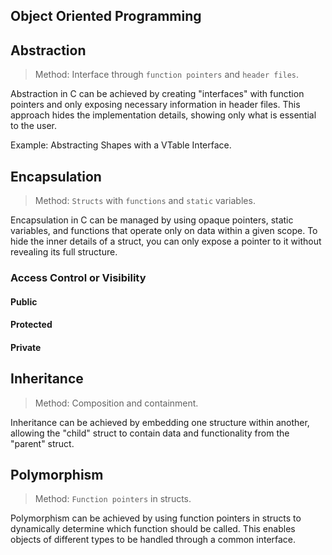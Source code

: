 ## Object Oriented Programming

## Abstraction
> Method: Interface through `function pointers` and `header files`.

Abstraction in C can be achieved by creating "interfaces" with function pointers and only exposing necessary information in header files. This approach hides the implementation details, showing only what is essential to the user.

Example: Abstracting Shapes with a VTable Interface.

## Encapsulation
> Method: `Structs` with `functions` and `static` variables.

Encapsulation in C can be managed by using opaque pointers, static variables, and functions that operate only on data within a given scope. To hide the inner details of a struct, you can only expose a pointer to it without revealing its full structure.

### Access Control or Visibility
#### Public
#### Protected
#### Private

## Inheritance
> Method: Composition and containment.

Inheritance can be achieved by embedding one structure within another, allowing the "child" struct to contain data and functionality from the "parent" struct.

## Polymorphism
> Method: `Function pointers` in structs.

Polymorphism can be achieved by using function pointers in structs to dynamically determine which function should be called. This enables objects of different types to be handled through a common interface.
